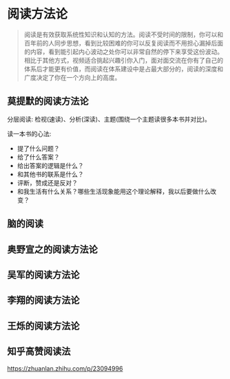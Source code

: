 # 阅读方法论

> 阅读是有效获取系统性知识和认知的方法。阅读不受时间的限制，你可以和百年前的人同步思想，看到比较困难的你可以反复阅读而不用担心漏掉后面的内容，看到能引起内心波动之处你可以非常自然的停下来享受这份波动。相比于其他方式，视频适合挑起兴趣引你入门，面对面交流在你有了自己的体系后才能更有价值，而阅读在体系建设中是占最大部分的，阅读的深度和广度决定了你在一个方向上的高度。

## 莫提默的阅读方法论

分层阅读: 检视(速读)、分析(深读)、主题(围绕一个主题读很多本书并对比)。

读一本书的心法:
- 提了什么问题？
- 给了什么答案？
- 给出答案的逻辑是什么？
- 和其他书的联系是什么？
- 评断，赞成还是反对？
- 和我生活有什么关系？哪些生活现象能用这个理论解释，我以后要做什么改变？

## 脑的阅读

## 奥野宣之的阅读方法论

## 吴军的阅读方法论

## 李翔的阅读方法论

## 王烁的阅读方法论

## 知乎高赞阅读法

https://zhuanlan.zhihu.com/p/23094996
